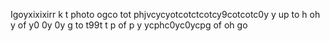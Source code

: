 Igoyxixixirr  k  t  photo  ogco  tot  phjvcycyotcotctcotcy9cotcotc0y  y  up  to  h  oh  y  of  y0  0y  0y  g  to  t99t  t  p  of  p  y  ycphc0yc0ycpg  of  oh  go